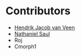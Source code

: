 # Contributors

* [Hendrik Jacob van Veen](mailto:henkvanveen@gmail.com)
* [Nathaniel Saul](mailto:nat@saulgill.com)
* Roj
* Cmorph1